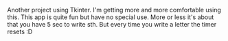 Another project using Tkinter. I'm getting more and more comfortable using this. 
This app is quite fun but have no special use. More or less it's about that you have 5 sec to write sth. But every time you write a letter the timer resets :D
